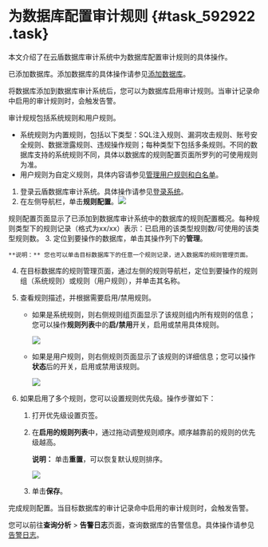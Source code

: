 # 为数据库配置审计规则 {#task_592922 .task}

本文介绍了在云盾数据库审计系统中为数据库配置审计规则的具体操作。

已添加数据库。添加数据库的具体操作请参见[添加数据库](cn.zh-CN/用户指南（C100）/管理数据库.md#section_tcd_56s_5ir)。

将数据库添加到数据库审计系统后，您可以为数据库启用审计规则。当审计记录命中启用的审计规则时，会触发告警。

审计规规包括系统规则和用户规则。

-   系统规则为内置规则，包括以下类型：SQL注入规则、漏洞攻击规则、账号安全规则、数据泄露规则、违规操作规则；每种类型下包括多条规则。不同的数据库支持的系统规则不同，具体以数据库的规则配置页面所罗列的可使用规则为准。
-   用户规则为自定义规则，具体内容请参见[管理用户规则和白名单](cn.zh-CN/用户指南（C100）/规则配置/管理用户规则和白名单.md#)。

1.  登录云盾数据库审计系统。具体操作请参见[登录系统](cn.zh-CN/用户指南（C100）/登录系统.md#)。
2.  在左侧导航栏，单击**规则配置**。![](http://static-aliyun-doc.oss-cn-hangzhou.aliyuncs.com/assets/img/475478/156221897649388_zh-CN.png)

 规则配置页面显示了已添加到数据库审计系统中的数据库的规则配置概况。每种规则类型下的规则记录（格式为xx/xx）表示：已启用的该类型规则数/可使用的该类型规则数。
3.  定位到要操作的数据库，单击其操作列下的**管理**。 

    **说明：** 您也可以单击目标数据库下的任意一个规则记录，进入数据库的规则管理页面。

4.  在目标数据库的规则管理页面，通过左侧的规则导航栏，定位到要操作的规则组（系统规则）或规则（用户规则），并单击其名称。
5.  查看规则描述，并根据需要启用/禁用规则。 
    -   如果是系统规则，则右侧规则组页面显示了该规则组内所有规则的信息；您可以操作**规则列表**中的**启/禁用**开关，启用或禁用具体规则。

        ![](http://static-aliyun-doc.oss-cn-hangzhou.aliyuncs.com/assets/img/475478/156221897649389_zh-CN.png)

    -   如果是用户规则，则右侧规则页面显示了该规则的详细信息；您可以操作**状态**后的开关，启用或禁用该规则。

        ![](http://static-aliyun-doc.oss-cn-hangzhou.aliyuncs.com/assets/img/475478/156221897749390_zh-CN.png)

6.  如果启用了多个规则，您可以设置规则优先级。操作步骤如下： 
    1.  打开优先级设置页签。
    2.  在**启用的规则列表**中，通过拖动调整规则顺序。顺序越靠前的规则的优先级越高。 

        **说明：** 单击**重置**，可以恢复默认规则排序。

        ![](http://static-aliyun-doc.oss-cn-hangzhou.aliyuncs.com/assets/img/475478/156221897749393_zh-CN.png)

    3.  单击**保存**。

完成规则配置。当目标数据库的审计记录命中启用的审计规则时，会触发告警。

您可以前往**查询分析** \> **告警日志**页面，查询数据库的告警信息。具体操作请参见[告警日志](cn.zh-CN/用户指南（C100）/查询分析/告警日志.md#)。

